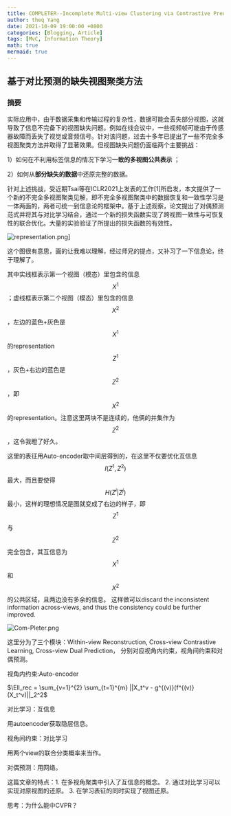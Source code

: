 ```yaml
---
title: COMPLETER--Incomplete Multi-view Clustering via Contrastive Prediction
author: theq Yang
date: 2021-10-09 19:00:00 +0800
categories: [Blogging, Article]
tags: [MvC, Information Theory]
math: true
mermaid: true
---
```


## 基于对比预测的缺失视图聚类方法

<h3 data-toc-skip>摘要</h3>

实际应用中，由于数据采集和传输过程的复杂性，数据可能会丢失部分视图，这就导致了信息不完备下的视图缺失问题。例如在线会议中，一些视频帧可能由于传感器故障而丢失了视觉或音频信号。针对该问题，过去十多年已提出了一些不完全多视图聚类方法并取得了显著效果。但视图缺失问题仍面临两个主要挑战：

1）如何在不利用标签信息的情况下学习**一致的多视图公共表示** ；

2）如何从**部分缺失的数据**中还原完整的数据。

针对上述挑战，受近期Tsai等在ICLR2021上发表的工作[1]所启发，本文提供了一个新的不完全多视图聚类见解，即不完全多视图聚类中的数据恢复和一致性学习是一体两面的，两者可统一到信息论的框架中。基于上述观察，论文提出了对偶预测范式并将其与对比学习结合，通过一个新的损失函数实现了跨视图一致性与可恢复性的联合优化。大量的实验验证了所提出的损失函数的有效性。

![representation.png](https://i.postimg.cc/FKK4N2MG/representation.png)]

这个图很有意思，画的让我难以理解，经过师兄的提点，又补习了一下信息论，终于理解了。

其中实线框表示第一个视图（模态）里包含的信息$$X^1$$；虚线框表示第二个视图（模态）里包含的信息$$X^2$$，左边的蓝色+灰色是$$X^1$$的representation$$Z^1$$，灰色+右边的蓝色是$$Z^2$$，即$$X^2$$的representation。注意这里两块不是连续的，他俩的并集作为$$Z^2$$，这令我瞪了好久。

这里的表征用Auto-encoder取中间层得到的，在这里不仅要优化互信息$$I(Z^1,Z^2)$$最大，而且要使得$$H(Z^i|Z^j)$$最小，这样的理想情况是图就变成了右边的样子，即$$Z^1$$与$$Z^2$$完全包含，其互信息为$$X^1$$和$$X^2$$的公共区域，且两边没有多余的信息。 这样做可以discard the inconsistent information across-views, and thus the consistency could be further improved.

![Com-Pleter.png](https://i.postimg.cc/BvYtJSMk/Com-Pleter.png)

这里分为了三个模块：Within-view Reconstruction, Cross-view Contrastive Learning, Cross-view Dual Prediction， 分别对应视角内约束，视角间约束和对偶预测。

视角内约束:Auto-encoder

$\Ell_rec = \sum_{v=1}^{2}  \sum_{t=1}^{m} ||X_t^v - g^{(v)}(f^{(v)}(X_t^v)||_2^2$

对比学习：互信息

用autoencoder获取隐层信息。

视角间约束：对比学习

用两个view的联合分类概率来当作。

对偶预测：用网络。

这篇文章的特点：1. 在多视角聚类中引入了互信息的概念。 2. 通过对比学习可以实现对原视图的还原。 3. 在学习表征的同时实现了视图还原。

思考：为什么能中CVPR？ 
